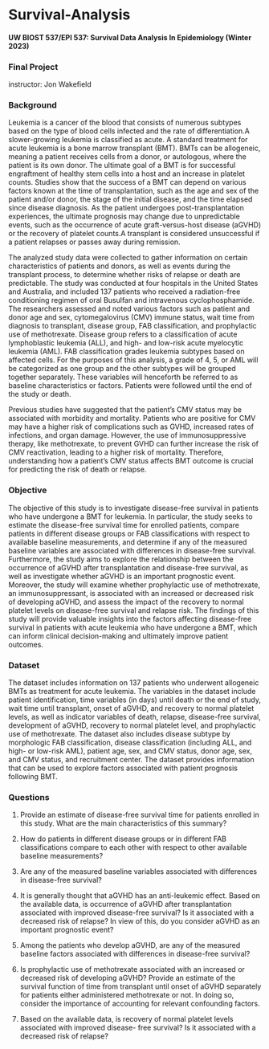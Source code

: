 # Survival-Analysis
#### UW BIOST 537/EPI 537: Survival Data Analysis In Epidemiology (Winter 2023)
### Final Project 
instructor: Jon Wakefield

### Background

Leukemia is a cancer of the blood that consists of numerous subtypes based on the type of blood cells infected and the rate of differentiation.A slower-growing leukemia is classified as acute. A standard treatment for acute leukemia is a bone marrow transplant (BMT). BMTs can be allogeneic, meaning a patient receives cells from a donor, or autologous, where the patient is its own donor.  The ultimate goal of a BMT is for successful engraftment of healthy stem cells into a host and an increase in platelet counts. Studies show that the success of a BMT can depend on various factors known at the time of transplantation, such as the age and sex of the patient and/or donor, the stage of the initial disease, and the time elapsed since disease diagnosis. As the patient undergoes post-transplantation experiences, the ultimate prognosis may change due to unpredictable events, such as the occurrence of acute graft-versus-host disease (aGVHD) or the recovery of platelet counts.A transplant is considered unsuccessful if a patient relapses or passes away during remission. 

The analyzed study data were collected to gather information on certain characteristics of patients and donors, as well as events during the transplant process, to determine whether risks of relapse or death are predictable. The study was conducted at four hospitals in the United States and Australia, and included 137 patients who received a radiation-free conditioning regimen of oral Busulfan and intravenous cyclophosphamide. The researchers assessed and noted various factors such as patient and donor age and sex, cytomegalovirus (CMV) immune status, wait time from diagnosis to transplant, disease group, FAB classification, and prophylactic use of methotrexate. Disease group refers to a classification of acute lymphoblastic leukemia (ALL), and high- and low-risk acute myelocytic leukemia (AML). FAB classification grades leukemia subtypes based on affected cells. For the purposes of this analysis, a grade of 4, 5, or AML will be categorized as one group and the other subtypes will be grouped together separately. These variables will henceforth be referred to as baseline characteristics or factors. Patients were followed until the end of the study or death.

Previous studies have suggested that the patient’s CMV status may be associated with morbidity and mortality. Patients who are positive for CMV may have a higher risk of complications such as GVHD, increased rates of infections, and organ damage. However, the use of immunosuppressive therapy, like methotrexate, to prevent GVHD can further increase the risk of CMV reactivation, leading to a higher risk of mortality. Therefore, understanding how a patient’s CMV status affects BMT outcome is crucial for predicting the risk of death or relapse. 

### Objective

The objective of this study is to investigate disease-free survival in patients who have undergone a BMT for leukemia. In particular, the study seeks to estimate the disease-free survival time for enrolled patients, compare patients in different disease groups or FAB classifications with respect to available baseline measurements, and determine if any of the measured baseline variables are associated with differences in disease-free survival. Furthermore, the study aims to explore the relationship between the occurrence of aGVHD after transplantation and disease-free survival, as well as investigate whether aGVHD is an important prognostic event. Moreover, the study will examine whether prophylactic use of methotrexate, an immunosuppressant, is associated with an increased or decreased risk of developing aGVHD, and assess the impact of the recovery to normal platelet levels on disease-free survival and relapse risk. The findings of this study will provide valuable insights into the factors affecting disease-free survival in patients with acute leukemia who have undergone a BMT, which can inform clinical decision-making and ultimately improve patient outcomes.

### Dataset

The dataset includes information on 137 patients who underwent allogeneic BMTs as treatment for acute leukemia. The variables in the dataset include patient identification, time variables (in days) until death or the end of study, wait time until transplant, onset of aGVHD, and recovery to normal platelet levels, as well as indicator variables of death, relapse, disease-free survival, development of aGVHD, recovery to normal platelet level, and prophylactic use of methotrexate. The dataset also includes disease subtype by morphologic FAB classification, disease classification (including ALL, and high- or low-risk AML), patient age, sex, and CMV status, donor age, sex, and CMV status, and recruitment center. The dataset provides information that can be used to explore factors associated with patient prognosis following BMT. 

### Questions

1. Provide an estimate of disease-free survival time for patients enrolled in this study. What are the main characteristics of this summary?

2. How do patients in different disease groups or in different FAB classifications compare to each other with respect to other available baseline measurements?

3. Are any of the measured baseline variables associated with differences in disease-free survival?

4. It is generally thought that aGVHD has an anti-leukemic effect. Based on the available data, is occurrence of aGVHD after transplantation associated with improved disease-free survival? Is it associated with a decreased risk of relapse? In view of this, do you consider aGVHD as an important prognostic event?

5. Among the patients who develop aGVHD, are any of the measured baseline factors associated with differences in disease-free survival?

6. Is prophylactic use of methotrexate associated with an increased or decreased risk of developing aGVHD? Provide an estimate of the survival function of time from transplant until onset of aGVHD separately for patients either administered methotrexate or not. In doing so, consider the importance of accounting for relevant confounding factors.

7. Based on the available data, is recovery of normal platelet levels associated with improved disease- free survival? Is it associated with a decreased risk of relapse?

